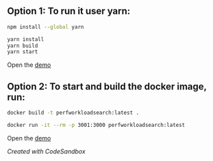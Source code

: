 ## Option 1: To run it user yarn:
```bash
npm install --global yarn

yarn install
yarn build
yarn start
```

Open the [demo](http://localhost:3000/)

## Option 2: To start and build the docker image, run:
```bash
docker build -t perfworkloadsearch:latest .

docker run -it --rm -p 3001:3000 perfworkloadsearch:latest
```

Open the [demo](http://localhost:3001/)

*Created with CodeSandbox*

